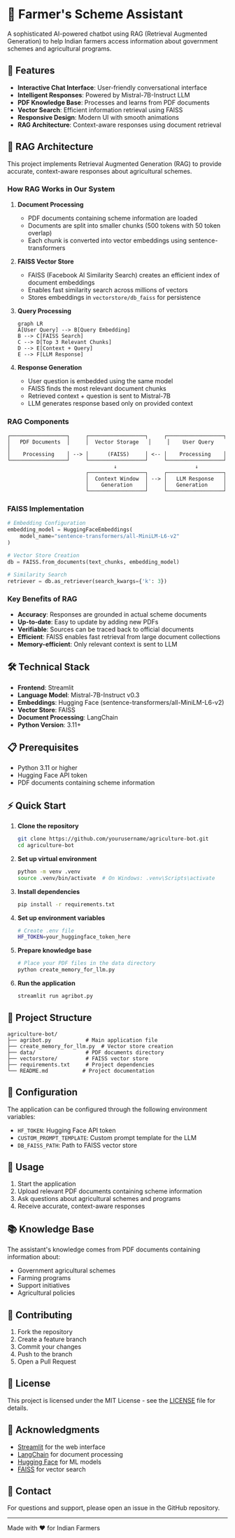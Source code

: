 # 🌾 Farmer's Scheme Assistant

A sophisticated AI-powered chatbot using RAG (Retrieval Augmented Generation) to help Indian farmers access information about government schemes and agricultural programs.

## 🎯 Features

- **Interactive Chat Interface**: User-friendly conversational interface
- **Intelligent Responses**: Powered by Mistral-7B-Instruct LLM
- **PDF Knowledge Base**: Processes and learns from PDF documents
- **Vector Search**: Efficient information retrieval using FAISS
- **Responsive Design**: Modern UI with smooth animations
- **RAG Architecture**: Context-aware responses using document retrieval

## 🔄 RAG Architecture

This project implements Retrieval Augmented Generation (RAG) to provide accurate, context-aware responses about agricultural schemes.

### How RAG Works in Our System

1. **Document Processing**
   - PDF documents containing scheme information are loaded
   - Documents are split into smaller chunks (500 tokens with 50 token overlap)
   - Each chunk is converted into vector embeddings using sentence-transformers

2. **FAISS Vector Store**
   - FAISS (Facebook AI Similarity Search) creates an efficient index of document embeddings
   - Enables fast similarity search across millions of vectors
   - Stores embeddings in `vectorstore/db_faiss` for persistence

3. **Query Processing**
   ```mermaid
   graph LR
   A[User Query] --> B[Query Embedding]
   B --> C[FAISS Search]
   C --> D[Top 3 Relevant Chunks]
   D --> E[Context + Query]
   E --> F[LLM Response]
   ```

4. **Response Generation**
   - User question is embedded using the same model
   - FAISS finds the most relevant document chunks
   - Retrieved context + question is sent to Mistral-7B
   - LLM generates response based only on provided context

### RAG Components

```
┌──────────────────┐     ┌──────────────────┐     ┌──────────────────┐
│   PDF Documents  │     │  Vector Storage   │     │    User Query    │
│    Processing    │ --> │      (FAISS)     │ <-- │    Processing    │
└──────────────────┘     └──────────────────┘     └──────────────────┘
                                  ↓                         ↓
                         ┌──────────────────┐     ┌──────────────────┐
                         │  Context Window  │ --> │   LLM Response   │
                         │    Generation    │     │   Generation     │
                         └──────────────────┘     └──────────────────┘
```

### FAISS Implementation

```python
# Embedding Configuration
embedding_model = HuggingFaceEmbeddings(
    model_name="sentence-transformers/all-MiniLM-L6-v2"
)

# Vector Store Creation
db = FAISS.from_documents(text_chunks, embedding_model)

# Similarity Search
retriever = db.as_retriever(search_kwargs={'k': 3})
```

### Key Benefits of RAG

- **Accuracy**: Responses are grounded in actual scheme documents
- **Up-to-date**: Easy to update by adding new PDFs
- **Verifiable**: Sources can be traced back to official documents
- **Efficient**: FAISS enables fast retrieval from large document collections
- **Memory-efficient**: Only relevant context is sent to LLM

## 🛠️ Technical Stack

- **Frontend**: Streamlit
- **Language Model**: Mistral-7B-Instruct v0.3
- **Embeddings**: Hugging Face (sentence-transformers/all-MiniLM-L6-v2)
- **Vector Store**: FAISS
- **Document Processing**: LangChain
- **Python Version**: 3.11+

## 📋 Prerequisites

- Python 3.11 or higher
- Hugging Face API token
- PDF documents containing scheme information

## ⚡ Quick Start

1. **Clone the repository**
   ```bash
   git clone https://github.com/yourusername/agriculture-bot.git
   cd agriculture-bot
   ```

2. **Set up virtual environment**
   ```bash
   python -m venv .venv
   source .venv/bin/activate  # On Windows: .venv\Scripts\activate
   ```

3. **Install dependencies**
   ```bash
   pip install -r requirements.txt
   ```

4. **Set up environment variables**
   ```bash
   # Create .env file
   HF_TOKEN=your_huggingface_token_here
   ```

5. **Prepare knowledge base**
   ```bash
   # Place your PDF files in the data directory
   python create_memory_for_llm.py
   ```

6. **Run the application**
   ```bash
   streamlit run agribot.py
   ```

## 📁 Project Structure

```
agriculture-bot/
├── agribot.py           # Main application file
├── create_memory_for_llm.py  # Vector store creation
├── data/                # PDF documents directory
├── vectorstore/         # FAISS vector store
├── requirements.txt     # Project dependencies
└── README.md           # Project documentation
```

## 🔧 Configuration

The application can be configured through the following environment variables:

- `HF_TOKEN`: Hugging Face API token
- `CUSTOM_PROMPT_TEMPLATE`: Custom prompt template for the LLM
- `DB_FAISS_PATH`: Path to FAISS vector store

## 🚀 Usage

1. Start the application
2. Upload relevant PDF documents containing scheme information
3. Ask questions about agricultural schemes and programs
4. Receive accurate, context-aware responses

## 📚 Knowledge Base

The assistant's knowledge comes from PDF documents containing information about:
- Government agricultural schemes
- Farming programs
- Support initiatives
- Agricultural policies

## 🤝 Contributing

1. Fork the repository
2. Create a feature branch
3. Commit your changes
4. Push to the branch
5. Open a Pull Request

## 📝 License

This project is licensed under the MIT License - see the [LICENSE](LICENSE) file for details.

## 🙏 Acknowledgments

- [Streamlit](https://streamlit.io/) for the web interface
- [LangChain](https://www.langchain.com/) for document processing
- [Hugging Face](https://huggingface.co/) for ML models
- [FAISS](https://github.com/facebookresearch/faiss) for vector search

## 📧 Contact

For questions and support, please open an issue in the GitHub repository.

---
Made with ❤️ for Indian Farmers